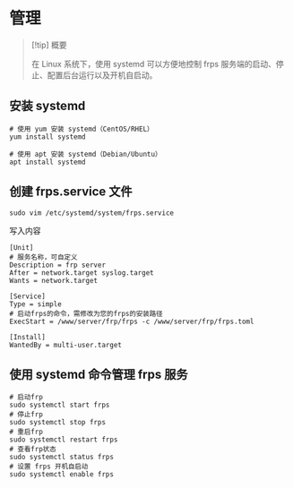 # 管理

> [!tip] 概要
>
> 在 Linux 系统下，使用 systemd 可以方便地控制 frps 服务端的启动、停止、配置后台运行以及开机自启动。

## 安装 systemd

```shell
# 使用 yum 安装 systemd（CentOS/RHEL）
yum install systemd

# 使用 apt 安装 systemd（Debian/Ubuntu）
apt install systemd
```

## 创建 frps.service 文件

```shell
sudo vim /etc/systemd/system/frps.service
```

写入内容

```shell
[Unit]
# 服务名称，可自定义
Description = frp server
After = network.target syslog.target
Wants = network.target

[Service]
Type = simple
# 启动frps的命令，需修改为您的frps的安装路径
ExecStart = /www/server/frp/frps -c /www/server/frp/frps.toml

[Install]
WantedBy = multi-user.target
```

## 使用 systemd 命令管理 frps 服务

```shell
# 启动frp
sudo systemctl start frps
# 停止frp
sudo systemctl stop frps
# 重启frp
sudo systemctl restart frps
# 查看frp状态
sudo systemctl status frps
# 设置 frps 开机自启动
sudo systemctl enable frps
```
